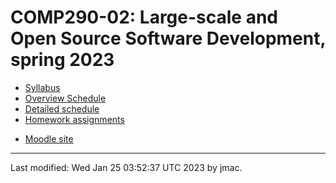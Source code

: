 # COMP290-02: Large-scale and Open Source Software Development, spring 2023


* [Syllabus](syllabus-1-24-2023.docx)
* [Overview Schedule](schedule-1-24-2023.xlsx)  <!-- &nbsp;&nbsp;&nbsp;<font color="red">UPDATED on 3/8/2022</font> -->
* [Detailed schedule](resources)
* [Homework assignments](hw)
<!-- * [Instructor's office -->
<!--   hours](https://users.dickinson.edu/~jmac/office-hours.html) -->
<!-- * [CS help room](help-room.md) -->
* [Moodle site](https://lms.dickinson.edu/course/view.php?id=49702)
<!-- * [Zoom -->
<!--   details](https://lms.dickinson.edu/mod/page/view.php?id=1068256) for -->
<!--   occasions when class is online -->
<!-- * [Recordings of some -->
<!--   classes](https://lms.dickinson.edu/mod/page/view.php?id=1068255) -->
<!-- * [FarmData2 GitHub -->
<!--   Repository](https://github.com/DickinsonCollege/FarmData2) -->
<!-- * [FarmData2 Zulip Chat](https://farmdata2.zulipchat.com) -->
<!-- * [Acknowledgment](acknowledgment.md) -->

----
Last modified: Wed Jan 25 03:52:37 UTC 2023 by jmac.

